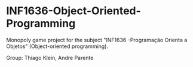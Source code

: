 # INF1636-Object-Oriented-Programming

Monopoly game project for the subject "INF1636 -Programação Orienta a Objetos" (Object-oriented programming).

Group: Thiago Klein, Andre Parente
